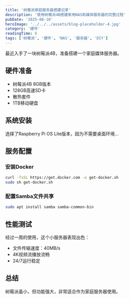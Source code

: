 ```yaml
---
title: '树莓派家庭服务器搭建记录'
description: '使用树莓派4B搭建家用NAS和媒体服务器的完整过程'
pubDate: '2025-08-10'
heroImage: '../../../assets/blog-placeholder-4.jpg'
category: '硬件'
readingTime: 8
tags: ['树莓派', '硬件', 'NAS', '服务器', 'DIY']
---
```


最近入手了一块树莓派4B，准备搭建一个家庭媒体服务器。

## 硬件准备

- 树莓派4B 8GB版本
- 128GB高速SD卡
- 散热套件
- 1TB移动硬盘

## 系统安装

选择了Raspberry Pi OS Lite版本，因为不需要桌面环境...

## 服务配置

### 安装Docker

```bash
curl -fsSL https://get.docker.com -o get-docker.sh
sudo sh get-docker.sh
```

### 配置Samba文件共享

```bash
sudo apt install samba samba-common-bin
```

## 性能测试

经过一周的使用，这个小服务器表现出色：

- 文件传输速度：40MB/s
- 4K视频流播放流畅
- 24/7运行稳定

## 总结

树莓派虽小，但功能强大，非常适合作为家庭服务器使用。
